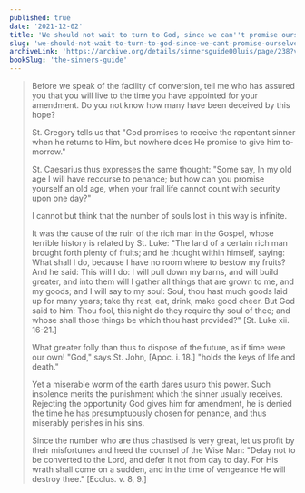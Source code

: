 ```yaml
---
published: true
date: '2021-12-02'
title: 'We should not wait to turn to God, since we can''t promise ourselves even one more moment of life'
slug: 'we-should-not-wait-to-turn-to-god-since-we-cant-promise-ourselves-even-one-more-moment-of-life'
archiveLink: 'https://archive.org/details/sinnersguide00luis/page/238?view=theater'
bookSlug: 'the-sinners-guide'
---
```


> Before we speak of the facility of conversion, tell me who has assured you that you will live to the time you have appointed for your amendment. Do you not know how many have been deceived by this hope?
>
> St. Gregory tells us that "God promises to receive the repentant sinner when he returns to Him, but nowhere does He promise to give him to-morrow."
>
> St. Caesarius thus expresses the same thought: "Some say, In my old age I will have recourse to penance; but how can you promise yourself an old age, when your frail life cannot count with security upon one day?"
>
> I cannot but think that the number of souls lost in this way is infinite.
>
> It was the cause of the ruin of the rich man in the Gospel, whose terrible history is related by St. Luke: "The land of a certain rich man brought forth plenty of fruits; and he thought within himself, saying: What shall I do, because I have no room where to bestow my fruits? And he said: This will I do: I will pull down my barns, and will build greater, and into them will I gather all things that are grown to me, and my goods; and I will say to my soul: Soul, thou hast much goods laid up for many years; take thy rest, eat, drink, make good cheer. But God said to him: Thou fool, this night do they require thy soul of thee; and whose shall those things be which thou hast provided?" [St. Luke xii. 16-21.]
>
> What greater folly than thus to dispose of the future, as if time were our own! "God," says St. John, [Apoc. i. 18.] "holds the keys of life and death."
>
> Yet a miserable worm of the earth dares usurp this power. Such insolence merits the punishment which the sinner usually receives. Rejecting the opportunity God gives him for amendment, he is denied the time he has presumptuously chosen for penance, and thus miserably perishes in his sins.
>
> Since the number who are thus chastised is very great, let us profit by their misfortunes and heed the counsel of the Wise Man: "Delay not to be converted to the Lord, and defer it not from day to day. For His wrath shall come on a sudden, and in the time of vengeance He will destroy thee." [Ecclus. v. 8, 9.]